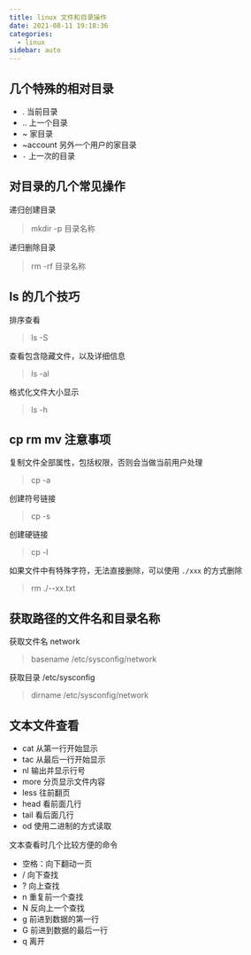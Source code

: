 ```yaml
---
title: linux 文件和目录操作
date: 2021-08-11 19:18:36
categories:
  - linux
sidebar: auto
---
```


## 几个特殊的相对目录

- . 当前目录
- .. 上一个目录
- ~ 家目录
- ~account 另外一个用户的家目录
- `-` 上一次的目录 
  
## 对目录的几个常见操作

递归创建目录

> mkdir -p 目录名称

递归删除目录

> rm -rf 目录名称

## ls 的几个技巧

排序查看
> ls -S 

查看包含隐藏文件，以及详细信息
> ls -al 

格式化文件大小显示
> ls -h

## cp rm mv 注意事项

复制文件全部属性，包括权限，否则会当做当前用户处理

> cp -a 
  
创建符号链接

> cp -s

创建硬链接
> cp -l 


如果文件中有特殊字符，无法直接删除，可以使用 `./xxx` 的方式删除

> rm ./--xx.txt

## 获取路径的文件名和目录名称

获取文件名 network 
> basename /etc/sysconfig/network

获取目录 /etc/sysconfig
> dirname /etc/sysconfig/network

## 文本文件查看

- cat 从第一行开始显示
- tac 从最后一行开始显示
- nl 输出并显示行号
- more 分页显示文件内容
- less 往前翻页
- head 看前面几行
- tail 看后面几行
- od 使用二进制的方式读取

文本查看时几个比较方便的命令

- 空格：向下翻动一页
- / 向下查找
- ? 向上查找
- n 重复前一个查找
- N 反向上一个查找
- g 前进到数据的第一行
- G 前进到数据的最后一行
- q 离开

